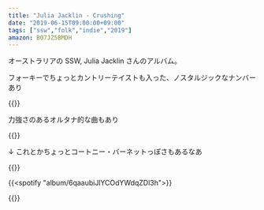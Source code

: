 ```yaml
---
title: "Julia Jacklin - Crushing"
date: "2019-06-15T09:00:00+09:00"
tags: ["ssw","folk","indie","2019"]
amazon: B07JZ5BMDH
---
```


オーストラリアの SSW, Julia Jacklin さんのアルバム。

フォーキーでちょっとカントリーテイストも入った、ノスタルジックなナンバーあり

{{<youtube src="ktvJ2PiBgtQ" title="Julia Jacklin - Body">}}

力強さのあるオルタナ的な曲もあり

{{<youtube src="CZFyqzTCt-I" title="Julia Jacklin - Pressure To Party">}}

↓ これとかちょっとコートニー・バーネットっぽさもあるなあ

{{<youtube src="M0MgwKny3nc" title="Julia Jacklin - You Were Right">}}

{{<spotify "album/6qaaubiJlYCOdYWdqZDl3h">}}

{{<amazon asin="B07JZ5BMDH" title="Julia Jacklin - Crushing">}}
